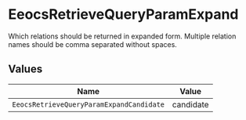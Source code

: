 # EeocsRetrieveQueryParamExpand

Which relations should be returned in expanded form. Multiple relation names should be comma separated without spaces.


## Values

| Name                                     | Value                                    |
| ---------------------------------------- | ---------------------------------------- |
| `EeocsRetrieveQueryParamExpandCandidate` | candidate                                |